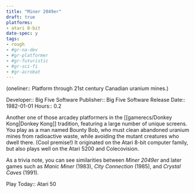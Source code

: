 ```yaml
---
title: "Miner 2049er"
draft: true
platforms:
- atari 8-bit
date-spec: y
tags:
- rough
- #gr-na-dev 
- #gr-platformer 
- #gr-futuristic 
- #gr-sci-fi 
- #gr-acrobat 
---
```


(oneliner:: Platform through 21st century Canadian uranium mines.)

Developer:: Big Five Software
Publisher:: Big Five Software
Release Date:: 1982-01-01
Hours:: 0.2

Another one of those arcadey platformers in the [[gamerecs/Donkey Kong|Donkey Kong]] tradition, featuring a large number of unique screens. You play as a man named Bounty Bob, who must clean abandoned uranium mines from radioactive waste, while avoiding the mutant creatures who dwell there. (Cool premise!) It originated on the Atari 8-bit computer family, but also plays well on the Atari 5200 and Colecovision.

As a trivia note, you can see similarities between *Miner 2049er* and later games such as *Manic Miner* (1983), *City Connection* (1985), and *Crystal Caves* (1991).

Play Today:: Atari 50